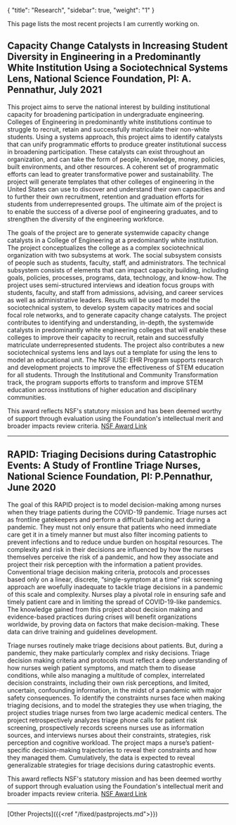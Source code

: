 
{
    "title": "Research",
    "sidebar": true,
    "weight": "1"
}

This page lists the most recent projects I am currently working on.


## Capacity Change Catalysts in Increasing Student Diversity in Engineering in a Predominantly White Institution Using a Sociotechnical Systems Lens, National Science Foundation, PI: A. Pennathur, July 2021
This project aims to serve the national interest by building institutional capacity for broadening participation in undergraduate engineering. Colleges of Engineering in predominantly white institutions continue to struggle to recruit, retain and successfully matriculate their non-white students. Using a systems approach, this project aims to identify catalysts that can unify programmatic efforts to produce greater institutional success in broadening participation. These catalysts can exist throughout an organization, and can take the form of people, knowledge, money, policies, built environments, and other resources. A coherent set of programmatic efforts can lead to greater transformative power and sustainability. The project will generate templates that other colleges of engineering in the United States can use to discover and understand their own capacities and to further their own recruitment, retention and graduation efforts for students from underrepresented groups. The ultimate aim of the project is to enable the success of a diverse pool of engineering graduates, and to strengthen the diversity of the engineering workforce. 

The goals of the project are to generate systemwide capacity change catalysts in a College of Engineering at a predominantly white institution. The project conceptualizes the college as a complex sociotechnical organization with two subsystems at work. The social subsystem consists of people such as students, faculty, staff, and administrators. The technical subsystem consists of elements that can impact capacity building, including goals, policies, processes, programs, data, technology, and know-how. The project uses semi-structured interviews and ideation focus groups with students, faculty, and staff from admissions, advising, and career services as well as administrative leaders. Results will be used to model the sociotechnical system, to develop system capacity matrices and social focal role networks, and to generate capacity change catalysts. The project contributes to identifying and understanding, in-depth, the systemwide catalysts in predominantly white engineering colleges that will enable these colleges to improve their capacity to recruit, retain and successfully matriculate underrepresented students. The project also contributes a new sociotechnical systems lens and lays out a template for using the lens to model an educational unit. The NSF IUSE: EHR Program supports research and development projects to improve the effectiveness of STEM education for all students. Through the Institutional and Community Transformation track, the program supports efforts to transform and improve STEM education across institutions of higher education and disciplinary communities.

This award reflects NSF's statutory mission and has been deemed worthy of support through evaluation using the Foundation's intellectual merit and broader impacts review criteria. [NSF Award Link](https://nsf.gov/awardsearch/showAward?AWD_ID=2042363&HistoricalAwards=false)

___

## RAPID: Triaging Decisions during Catastrophic Events: A Study of Frontline Triage Nurses, National Science Foundation, PI: P.Pennathur, June 2020

The goal of this RAPID project is to model decision-making among nurses when they triage patients during the COVID-19 pandemic. Triage nurses act as frontline gatekeepers and perform a difficult balancing act during a pandemic. They must not only ensure that patients who need immediate care get it in a timely manner but must also filter incoming patients to prevent infections and to reduce undue burden on hospital resources. The complexity and risk in their decisions are influenced by how the nurses themselves perceive the risk of a pandemic, and how they associate and project their risk perception with the information a patient provides. Conventional triage decision making criteria, protocols and processes based only on a linear, discrete, “single-symptom at a time” risk screening approach are woefully inadequate to tackle triage decisions in a pandemic of this scale and complexity. Nurses play a pivotal role in ensuring safe and timely patient care and in limiting the spread of COVID-19-like pandemics. The knowledge gained from this project about decision making and evidence-based practices during crises will benefit organizations worldwide, by proving data on factors that make decision-making. These data can drive training and guidelines development. 

Triage nurses routinely make triage decisions about patients. But, during a pandemic, they make particularly complex and risky decisions. Triage decision making criteria and protocols must reflect a deep understanding of how nurses weigh patient symptoms, and match them to disease conditions, while also managing a multitude of complex, interrelated decision constraints, including their own risk perceptions, and limited, uncertain, confounding information, in the midst of a pandemic with major safety consequences. To identify the constraints nurses face when making triaging decisions, and to model the strategies they use when triaging, the project studies triage nurses from two large academic medical centers. The project retrospectively analyzes triage phone calls for patient risk screening, prospectively records screens nurses use as information sources, and interviews nurses about their constraints, strategies, risk perception and cognitive workload. The project maps a nurse’s patient-specific decision-making trajectories to reveal their constraints and how they managed them. Cumulatively, the data is expected to reveal generalizable strategies for triage decisions during catastrophic events.

This award reflects NSF's statutory mission and has been deemed worthy of support through evaluation using the Foundation's intellectual merit and broader impacts review criteria. [NSF Award Link](https://www.nsf.gov/awardsearch/showAward?AWD_ID=2031371&HistoricalAwards=false)

---
[Other Projects]({{<ref "/fixed/pastprojects.md">}})